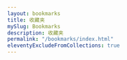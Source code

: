 ```yaml
---
layout: bookmarks
title: 收藏夹
mySlug: Bookmarks
description: 收藏夹
permalink: "/bookmarks/index.html"
eleventyExcludeFromCollections: true
---
```




